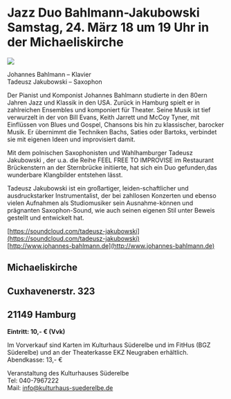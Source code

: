 ﻿# Jazz Duo Bahlmann-Jakubowski Samstag, 24. März 18 um 19 Uhr in der Michaeliskirche

![](/img/Jakubowski-Bahlmann.jpg)

Johannes Bahlmann – Klavier  
Tadeusz Jakubowski – Saxophon
   
Der Pianist und Komponist Johannes Bahlmann studierte in den 80ern Jahren Jazz und Klassik 
in den USA. Zurück in Hamburg spielt er in zahlreichen Ensembles und komponiert für Theater.
Seine Musik ist tief verwurzelt in der von Bill Evans, Keith Jarrett und McCoy Tyner, mit 
Einflüssen von Blues und Gospel, Chansons bis hin zu klassischer, barocker Musik. Er übernimmt 
die Techniken Bachs, Saties oder Bartoks, verbindet sie mit eigenen Ideen und improvisiert damit. 

Mit dem polnischen Saxophonisten und Wahlhamburger Tadeusz Jakubowski , der u.a. die Reihe 
FEEL FREE TO IMPROVISE im Restaurant Brückenstern an der Sternbrücke initiierte, hat sich ein 
Duo gefunden,das wunderbare Klangbilder entstehen lässt.

Tadeusz Jakubowski ist ein großartiger, leiden-schaftlicher und ausdruckstarker Instrumentalist, 
der bei zahllosen Konzerten und ebenso vielen Aufnahmen als Studiomusiker sein Ausnahme-können 
und prägnanten Saxophon-Sound, wie auch seinen eigenen Stil unter Beweis gestellt und entwickelt hat.

[https://soundcloud.com/tadeusz-jakubowski](https://soundcloud.com/tadeusz-jakubowski)  
[http://www.johannes-bahlmann.de](http://www.johannes-bahlmann.de)

## Michaeliskirche  
## Cuxhavenerstr. 323
## 21149 Hamburg 

**Eintritt: 10,- € (Vvk)**

Im Vorverkauf  sind Karten im Kulturhaus Süderelbe und im
FitHus (BGZ Süderelbe) und an der Theaterkasse EKZ Neugraben erhältlich.
Abendkasse: 13,- €  

Veranstaltung des Kulturhauses Süderelbe  
Tel: 040-7967222  
Mail: info@kulturhaus-suederelbe.de 

